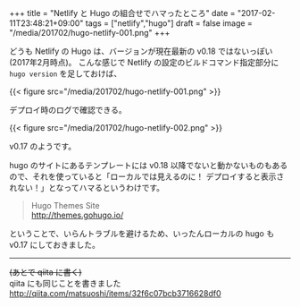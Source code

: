 +++
title = "Netlify と Hugo の組合せでハマったところ"
date = "2017-02-11T23:48:21+09:00"
tags = ["netlify","hugo"]
draft = false
image = "/media/201702/hugo-netlify-001.png"
+++

どうも Netlify の Hugo は、バージョンが現在最新の v0.18 ではないっぽい(2017年2月時点)。
こんな感じで Netlify の設定のビルドコマンド指定部分に `hugo version` を足しておけば、

{{< figure src="/media/201702/hugo-netlify-001.png" >}}

デプロイ時のログで確認できる。

{{< figure src="/media/201702/hugo-netlify-002.png" >}}

v0.17 のようです。

hugo のサイトにあるテンプレートには v0.18 以降でないと動かないものもあるので、それを使っていると「ローカルでは見えるのに！ デプロイすると表示されない！」となってハマるというわけです。

> Hugo Themes Site  
> http://themes.gohugo.io/

ということで、いらんトラブルを避けるため、いったんローカルの hugo も v0.17 にしておきました。

---

~~(あとで qiita に書く)~~  
qiita にも同じことを書きました  
http://qiita.com/matsuoshi/items/32f6c07bcb3716628df0
